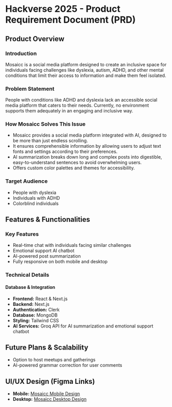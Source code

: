 # Hackverse 2025 - Product Requirement Document (PRD)

## Product Overview
### Introduction
Mosaicc is a social media platform designed to create an inclusive space for individuals facing challenges like dyslexia, autism, ADHD, and other mental conditions that limit their access to information and make them feel isolated.

### Problem Statement
People with conditions like ADHD and dyslexia lack an accessible social media platform that caters to their needs. Currently, no environment supports them adequately in an engaging and inclusive way.

### How Mosaicc Solves This Issue
- Mosaicc provides a social media platform integrated with AI, designed to be more than just endless scrolling.
- It ensures comprehensible information by allowing users to adjust text fonts and settings according to their preferences.
- AI summarization breaks down long and complex posts into digestible, easy-to-understand sentences to avoid overwhelming users.
- Offers custom color palettes and themes for accessibility.

### Target Audience
- People with dyslexia
- Individuals with ADHD
- Colorblind individuals

## Features & Functionalities
### Key Features
- Real-time chat with individuals facing similar challenges
- Emotional support AI chatbot
- AI-powered post summarization
- Fully responsive on both mobile and desktop

### Technical Details
#### Database & Integration
- **Frontend:** React & Next.js
- **Backend:** Next.js
- **Authentication:** Clerk
- **Database:** MongoDB
- **Styling:** Tailwind CSS
- **AI Services:** Groq API for AI summarization and emotional support chatbot

## Future Plans & Scalability
- Option to host meetups and gatherings
- AI-powered grammar correction for user comments

## UI/UX Design (Figma Links)
- **Mobile:** [Mosaicc Mobile Design](https://www.figma.com/design/4GtIcpJGXM4A3x6zuTYV0p/Moisaicc-mobile?nodeid=0-1&t=zMR5Nbmyj1N0Y22w-1)
- **Desktop:** [Mosaicc Desktop Design](https://www.figma.com/design/7SnWc2RCjTgmUbrORQen2V/Dygram?t=NdKXp7rSi41U2WGV-1)

